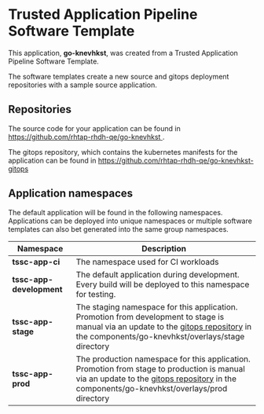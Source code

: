 # Trusted Application Pipeline Software Template

This application, **go-knevhkst**, was created from a Trusted Application Pipeline Software Template.

The software templates create a new source and gitops deployment repositories with a sample source application. 

## Repositories

The source code for your application can be found in [https://github.com/rhtap-rhdh-qe/go-knevhkst ](https://github.com/rhtap-rhdh-qe/go-knevhkst ).
 
The gitops repository, which contains the kubernetes manifests for the application can be found in 
[https://github.com/rhtap-rhdh-qe/go-knevhkst-gitops ](https://github.com/rhtap-rhdh-qe/go-knevhkst-gitops ) 

## Application namespaces 

The default application will be found in the following namespaces. Applications can be deployed into unique namespaces or multiple software templates can also bet generated into the same group namespaces.  

|  Namespace   |  Description   |  
| -------- | -------- |
| **tssc-app-ci** | The namespace used for CI workloads |
| **tssc-app-development** | The default application during development. Every build will be deployed to this namespace for testing. |
| **tssc-app-stage** | The staging namespace for this application. Promotion from development to stage is manual via an update to the [gitops repository](https://github.com/rhtap-rhdh-qe/go-knevhkst-gitops ) in the components/go-knevhkst/overlays/stage directory |
| **tssc-app-prod** | The production namespace for this application. Promotion from stage to production is manual via an update to the [gitops repository](https://github.com/rhtap-rhdh-qe/go-knevhkst-gitops ) in the components/go-knevhkst/overlays/prod directory |